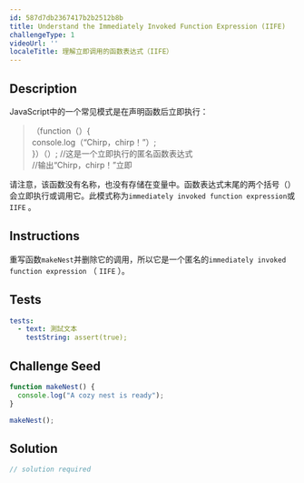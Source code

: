 ```yaml
---
id: 587d7db2367417b2b2512b8b
title: Understand the Immediately Invoked Function Expression (IIFE)
challengeType: 1
videoUrl: ''
localeTitle: 理解立即调用的函数表达式（IIFE）
---
```


## Description
<section id="description"> JavaScript中的一个常见模式是在声明函数后立即执行： <blockquote> （function（）{ <br> console.log（“Chirp，chirp！”）; <br> }）（）; //这是一个立即执行的匿名函数表达式<br> //输出“Chirp，chirp！”立即</blockquote>请注意，该函数没有名称，也没有存储在变量中。函数表达式末尾的两个括号（）会立即执行或调用它。此模式称为<code>immediately invoked function expression</code>或<code>IIFE</code> 。 </section>

## Instructions
<section id="instructions">重写函数<code>makeNest</code>并删除它的调用，所以它是一个匿名的<code>immediately invoked function expression</code> （ <code>IIFE</code> ）。 </section>

## Tests
<section id='tests'>

```yml
tests:
  - text: 測試文本
    testString: assert(true);

```

</section>

## Challenge Seed
<section id='challengeSeed'>

<div id='js-seed'>

```js
function makeNest() {
  console.log("A cozy nest is ready");
}

makeNest();

```

</div>



</section>

## Solution
<section id='solution'>

```js
// solution required
```
</section>
